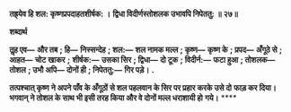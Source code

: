 **तह्र्येव हि शल: कृष्णप्रपदाहतशीर्षक: ।** **द्विधा विदीर्णस्तोशलक उभावपि निपेततु: ॥ २७॥** 

**शब्दार्थ** 

**तॢह एव—** **और तब** **; हि—** **निस्सन्देह** **; शल:—** **शल नामक मल्ल** **; कृष्ण—** **कृष्ण के** **; प्रपद—** **अँगूठे से** **; आहत—** **चोट खाकर** **;** **शीर्षक:—** **उसका सिर** **; द्विधा—** **दो टूक** **; विदीर्न:—** **फटा हुआ** **; तोशलक—** **तोशल** **; उभौ अपि—** **दोनों ही** **; निपेततु:—** **गिर पड़े।** **.** 

**तत्पश्चात् कृष्ण ने अपने पाँव के अँगूठों से शल पहलवान के सिर पर प्रहार करके उसे दो** **फाड़ कर दिया। भगवान् ने तोशल के साथ भी इसी तरह किया और वे दोनों मल्ल धराशायी हो** **गये।** **** 